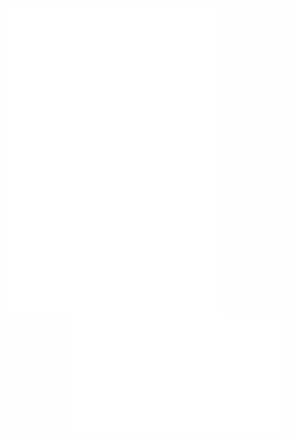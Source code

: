 [<img align="left" width="390" alt="🦑" src="/medias.svg">](#)
[<img align="right" width="390" alt="🦑" src="/achievements.svg">](#)

